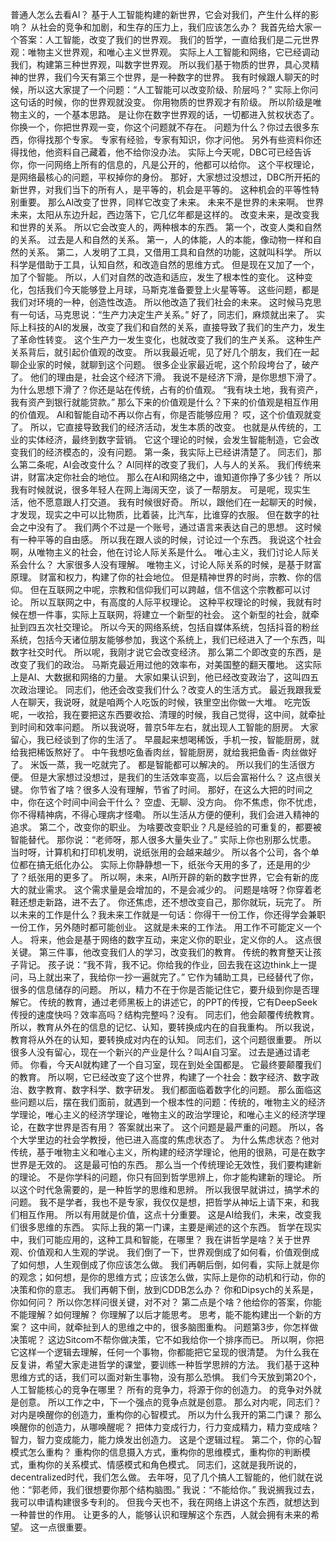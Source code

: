 普通人怎么去看AI？
基于人工智能构建的新世界，它会对我们，产生什么样的影响？
从社会的竞争和加剧，和生存的压力上，我们应该怎么办？
我首先给大家一个答案：人工智能，改变了我们的世界观。
我们的哲学，一直给我们是二元世界观：唯物主义世界观，和唯心主义世界观。
实际上人工智能和网络，它已经调动我们，构建第三种世界观，叫数字世界观。
所以我们基于物质的世界，具心灵精神的世界，我们今天有第三个世界，是一种数字的世界。
我有时候跟人聊天的时候，所以这大家提了一个问题：“人工智能可以改变阶级、阶层吗？”
实际上你问这句话的时候，你的世界观就没变。
你用物质的世界观才有阶级。
所以阶级是唯物主义的，一个基本思路。
是让你在数字世界观的话，一切都进入贫权状态了。
你换一个，你把世界观一变，你这个问题就不存在。
问题为什么？你过去很多东西，你得找那个专家。
专家有经验，专家有知识，你才问他。
另外有些资料你还得找他，他资料自己藏着，他不给你没办法。
实际上今天呢，DBC可已经告诉你，你一问网络上所有的信息的，凡是公开的，他都可以给你。
这个平权理论，是网络最核心的问题，平权掉你的身份。
那好，大家想过没想过，DBC所开拓的新世界，对我们当下的所有人，是平等的，机会是平等的。
这种机会的平等性特别重要。
那么AI改变了世界，同样它改变了未来。
未来不是世界的未来啊。
世界未来，太阳从东边升起，西边落下，它几亿年都是这样的。
改变未来，是改变我和世界的关系。
所以它会改变人的，两种根本的东西。
第一个，改变人类和自然的关系。
过去是人和自然的关系。
第一，人的体能，人的本能，像动物一样和自然的关系。
第二，人发明了工具，又借用工具和自然的功能，这就叫科学。
所以科学是借助于工具，认知自然，和改造自然的思维方式。
但是现在又加了一个，加了个智能。
所以，人们对自然的改造和适应，发生了根本性的变化。
这种变化，包括我们今天能够登上月球，马斯克准备要登上火星等等。
这些问题，都是我们对环境的一种，创造性改造。
所以他改造了我们社会的未来。
这时候马克思有一句话，马克思说：“生产力决定生产关系。”
好了，同志们，麻烦就出来了。
实际上科技的AI的发展，改变了我们和自然的关系，直接导致了我们的生产力，发生了革命性转变。
这个生产力一发生变化，也就改变了我们的生产关系。
这种生产关系背后，就引起价值观的改变。
所以我最近呢，见了好几个朋友，我们在一起聊企业家的时候，就聊到这个问题。
很多企业家最近呢，这个阶段垮台了，破产了。
他们的理由是，社会这个经济下滑。
我说不是经济下滑，是你思想下滑了。
为什么思想下滑了？你还是站在传统，占有的价值观。
“我有块土地，我有资产，我有资产到银行就能贷款。”
那么下来的价值观是什么？下来的价值观是相互作用的价值观。
AI和智能自动不再以你占有，你是否能够应用？
哎，这个价值观就变了。
所以，它直接导致我们的经济活动，发生本质的改变。
也就是从传统的，工业的实体经济，最终到数字营销。
它这个理论的时候，会发生智能制造，它会改变我们的经济模态的，没有问题。
第一条，我实际上已经讲清楚了。
同志们，那么第二条呢，AI会改变什么？
AI同样的改变了我们，人与人的关系。
我们传统来讲，财富决定你社会的地位。
那么在AI和网络之中，谁知道你挣了多少钱？
所以我有时候就说，很多年轻人在网上海阔天空，谈了一帮朋友。
可是呢，现实生活，他不愿意跟人打交道。
我有时候很好奇。
所以，跟他们在一起聊天的时候，才发现，现实之中可以比物质，比着装，比汽车，比谁穿的衣服。
但在数字的社会之中没有了。
我们两个不过是一个账号，通过语言来表达自己的思想。
这时候有一种平等的自由感。
所以我在跟人谈的时候，讨论过一个东西。
我说这个社会啊，从唯物主义的社会，他在讨论人际关系是什么。
唯心主义，我们讨论人际关系会什么？
大家很多人没有理解。
唯物主义，讨论人际关系的时候，是基于财富原理。
财富和权力，构建了你的社会地位。
但是精神世界的时尚，宗教、你的信仰。
但在互联网之中呢，宗教和信仰我们可以跨越，信不信这个宗教都可以讨论。
所以互联网之中，有高度的人际平权理论。
这种平权理论的时候，我就有时候在想一件事，实际上互联网，将建立一个新型的社会。
这个新型的社会，就牵扯到四五次社交理论。
所以今天的网络系统，包括自媒体系统，包括抖音的粉丝系统，包括今天诸位朋友能够参加，我这个系统上，我们已经进入了一个东西，叫数字社交时代。
所以呢，我刚才说它会改变经济。
那么第二个即改变的东西，是改变了我们的政治。
马斯克最近用过他的效率布，对美国整的翻天覆地。
这实际上是AI、大数据和网络的力量。
大家如果认识到，他已经改变政治了，这叫四五次政治理论。
同志们，他还会改变我们什么？改变人的生活方式。
最近我跟我爱人在聊天，我说呀，就是咱两个人吃饭的时候，铁里空出你做一大堆。
吃完饭呢，一收拾，我在要把这东西要收拾、清理的时候，我自己觉得，这中间，就牵扯到时间和效率问题。
所以我说呀，普京5年左右，就出现人工智能的厨房。
大家留心，我已经谈到了你的生活了。
早晨起来想喝稀饭，手机一按，智能厨房，就给我把稀饭熬好了。
中午我想吃鱼香肉丝，智能厨房，就给我把鱼香- 肉丝做好了。
米饭一蒸，我一吃就完了。
都是智能都可以解决的。
所以我们的生活很方便。
但是大家想过没想过，是我们的生活效率变高，以后会富裕什么？
这点很关键。
你节省了啥？很多人没有理解，节省了时间。
那好，在这么大把的时间之中，你在这个时间中间会干什么？
空虚、无聊、没方向。
你不焦虑，你不忧虑，你不得精神病，不得心理病才怪嘞。
所以生活从方便的便利，我们会进入精神的追求。
第二个，改变你的职业。
为啥要改变职业？凡是经验的可重复的，都要被智能替代。
那你说：“老师呀，那人很多大量失业了。”
实际上你也别那么忧患。
当时呀，计算机和打印机发明，说纸张用的会越来越少。
所以各个公司，各个单位都在搞无纸化办公。
实际上你静静想一下，纸张今天用的多了，还是用的少了？纸张用的更多了。
所以啊，未来，AI所开辟的新的数字世界，它会有新的庞大的就业需求。
这个需求量是会增加的，不是会减少的。
问题是啥呀？你穿着老鞋还想走新路，进不去了。
你还焦虑，还不想改变自己，那你就玩，玩完了。
所以未来的工作是什么？我未来工作就是一句话：你得干一份工作，你还得学会兼职一份工作，另外随时都可能创业。
这就是未来的工作法。
用工作不可能定义一个人。
将来，他会是基于网络的数字互动，来定义你的职业，定义你的人。
这点很关键。
第三件事，他改变我们人的学习，改变我们的教育。
传统的教育整天让孩子背记。
孩子说：“我不背，我不记。你给我的作业，回去我在这边think上一提问，马上就出来了，我给你一抄一遍就完了。”
它作为辅助工具，已经替代了你，很多的信息储存的问题。
所以，精力不在于你是否能记住它，要升级到你是否理解它。
传统的教育，通过老师黑板上的讲述它，的PPT的传授，它有DeepSeek传授的速度快吗？效率高吗？结构完整吗？没有。
同志们，他会颠覆传统教育。
所以，教育从外在的信息的记忆、认知，要转换成内在的自我重构。
所以我说，教育将从外在的认知，要转换成对内在的认知。
同志们，这个问题很重要。
所以很多人没有留心，现在一个新兴的产业是什么？叫AI自习室。
过去是通过请老师。
你看，今天AI就构建了一个自习室，现在到处全国都是。
它最终要颠覆我们的教育。
所以啊，它已经改变了这个世界，构建了一个社会：数字经济、数字政治、数字教育、数字科学、数字研发。
我们都面临着数字化的问题。
那么面临这些问题以后，摆在我们面前，就遇到一个根本性的问题：传统的，唯物主义的经济学理论，唯心主义的经济学理论，唯物主义的政治学理论，和唯心主义的经济学理论，在数字世界是否有用？
答案就出来了。
这个问题是最严重的问题。
所以，各个大学里边的社会学教授，他已进入高度的焦虑状态了。
为什么焦虑状态？他对传统，基于唯物主义和唯心主义，所构建的经济学理论，他用的很熟，可是在数字世界是无效的。
这是最可怕的东西。
那么当一个传统理论无效性，我们要构建新的理论。
不是你学科的问题，你只有回到哲学思辨上，你才能构建新的理论。
所以这个时代急需要的，是一种哲学的思维和思辨。
所以我很早就讲过，搞学术的问题。
我不是学者，我也不是专家，我仅仅是想，把哲学从神坛上请下来，和我们相互作用。
所以有用就是价值，这点十分重要。
这是AI给我们，未来，改变我们很多思维的东西。
实际上我的第一门课，主要是阐述的这个东西。
哲学在现实中，我们可能应用的，这种工具和智能，在哪里？
我在讲哲学是啥？关于世界观、价值观和人生观的学说。
我们倒了一下，世界观倒成了如何看，价值观倒成了如何想，人生观倒成了你应该怎么做。
我们再朝后倒，如何看，实际上就是你的观念；如何想，是你的思维方式；应该怎么做，实际上是你的动机和行动，你的决策和你的意志。
我们再朝下倒，放到CDDB怎么办？
你和Dipsych的关系是，你如何问？
所以你怎样问很关键，对不对？
第二点是个啥？他给你的答案，你能不能理解？如何理解？
你理解了以后才能思考。
思考，能不能构建出一个新的方案？
这中间，就牵扯到人的思维之中的，很多脑图重构。
问题第3步，你怎样做决策呢？
这边Sitcom不帮你做决策，它不如我给你一个排序而已。
所以啊，你把它这样一个逻辑去理解，任何一个事物，你都能把它呈现的很清楚。
为什么我在反复讲，希望大家走进哲学的课堂，要训练一种哲学思辨的方法。
我们基于这种思维方式的话，我们可以面对新生事物，没有那么恐惧。
我们今天放到第20个，人工智能核心的竞争在哪里？
所有的竞争力，将源于你的创造力。
的竞争对外就是创意。
所以工作之中，下一个强点的竞争点就是创意。
那么对内呢，同志们？对内是唤醒你的创造力，重构你的心智模式。
所以为什么我开的第二门课？
那么唤醒你的创造力，从哪唤醒呢？
把体力变成行力，行力变成精力，精力变成啥？智力，智力变成能力，能力焕发出创造力。
这是个逻辑过程。
第二个，你的心智模式怎么重构？
重构你的信息摄入方式，重构你的思维模式，重构你的判断模式，重构你的关系模式、情感模式和角色模式。
同志们，这就是我所说的，decentralized时代，我们怎么做。
去年呀，见了几个搞人工智能的，他们就在说他：“郭老师，我们很想要你那个结构脑图。”
我说：“不能给你。”
我说搁我过去，我可以申请构建很多专利的。
但我今天也不，我在网络上讲这个东西，就想达到一种普世的作用。
让更多的人，能够认识和理解这个东西，人就会拥有未来的希望。
这一点很重要。